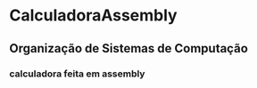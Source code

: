 # CalculadoraAssembly
 
## Organização de Sistemas de Computação
### calculadora feita em assembly 
